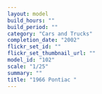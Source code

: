 ```yaml
---
layout: model
build_hours: ""
build_period: ""
category: "Cars and Trucks"
completion_date: "2002"
flickr_set_id: ""
flickr_set_thumbnail_url: ""
model_id: "102"
scale: "1/25"
summary: ""
title: "1966 Pontiac "
---
```



